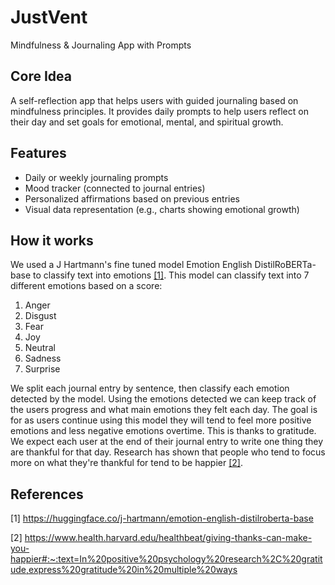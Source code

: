 # JustVent
Mindfulness & Journaling App with Prompts
## Core Idea
A self-reflection app that helps users with guided journaling based on mindfulness principles. It provides daily prompts to help users reflect on their day and set goals for emotional, mental, and spiritual growth.
## Features
- Daily or weekly journaling prompts
- Mood tracker (connected to journal entries)
- Personalized affirmations based on previous entries
- Visual data representation (e.g., charts showing emotional growth)
## How it works
We used a J Hartmann's fine tuned model Emotion English DistilRoBERTa-base to classify text into emotions [[1]](#1). This model can classify text into 7 different emotions based on a score:
1. Anger
2. Disgust
3. Fear
4. Joy
5. Neutral
6. Sadness
7. Surprise

We split each journal entry by sentence, then classify each emotion detected by the model. Using the emotions detected we can keep track of the users progress and what main emotions they felt each day. The goal is for as users continue using this model they will tend to feel more positive emotions and less negative emotions overtime. This is thanks to gratitude. We expect each user at the end of their journal entry to write one thing they are thankful for that day. Research has shown that people who tend to focus more on what they're thankful for tend to be happier [[2]](#2).

## References
<a id="1">[1]<a>
https://huggingface.co/j-hartmann/emotion-english-distilroberta-base 

<a id="2">[2]<a>
https://www.health.harvard.edu/healthbeat/giving-thanks-can-make-you-happier#:~:text=In%20positive%20psychology%20research%2C%20gratitude,express%20gratitude%20in%20multiple%20ways
